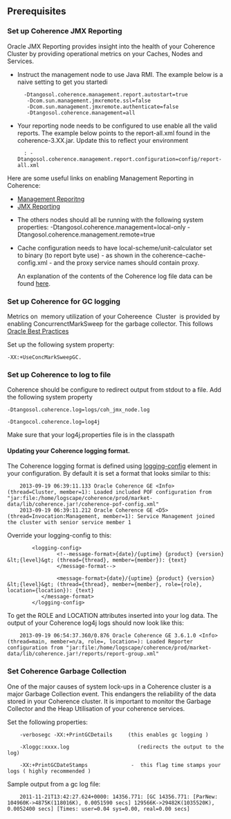 ## Prerequisites

### Set up Coherence JMX Reporting 

Oracle JMX Reporting provides insight into the health of your Coherence Cluster by providing operational metrics on your Caches, Nodes and Services. 

+ Instruct the management node to use Java RMI. The example below is a naive setting to get you startedi

		-Dtangosol.coherence.management.report.autostart=true
		 -Dcom.sun.management.jmxremote.ssl=false
		 -Dcom.sun.management.jmxremote.authenticate=false
		 -Dtangosol.coherence.management=all

+ Your reporting node needs to be configured to use enable all the valid reports. The example below points to the report-all.xml found in the coherence-3.XX.jar. Update this to reflect your environment

		: -Dtangosol.coherence.management.report.configuration=config/report-all.xml

Here are some useful links on enabling Management Reporting in Coherence:

   - [Management Reporitng](http://docs.oracle.com/cd/E18686_01/coh.37/e18682/intro.htm#CEGGICFE)
   - [JMX Reporting](http://docs.oracle.com/cd/E18686_01/coh.37/e18682/reporter.htm#CHDECBIE)

+ The others nodes should all be running with the following system properties: -Dtangosol.coherence.management=local-only -Dtangosol.coherence.management.remote=true
 
+ Cache configuration needs to have local-scheme/unit-calculator set to binary (to report byte use) - as shown in the coherence-cache-config.xml - and the proxy service names should contain proxy.

	An explanation of the contents of the Coherence log file data can be found [here](http://coherence.oracle.com/display/COH35UG/Analyzing+Reporter+Content).


### Set up Coherence for GC logging

Metrics on  memory utilization of your Cohereence  Cluster  is provided by enabling ConcurrenctMarkSweep for the garbage collector. This follows [Oracle Best Practices](http://coherence.oracle.com/display/COH35UG/Best+Practices#BestPractices-HeapSizeConsiderations)

Set up the following system property:

	-XX:+UseConcMarkSweepGC.

### Set up Coherence to log to file 

Coherence should be configure to redirect output from stdout to a file. Add the following system property

	-Dtangosol.coherence.log=logs/coh_jmx_node.log 

	-Dtangocol.coherence.log=log4j 

Make sure that your log4j.properties file is in the classpath

#### Updating your Coherence logging format. 

The Coherence logging format is defined using [logging-config](http://coherence.oracle.com/display/COH35UG/logging-config) element in your configuration. By default it is set a format that looks similar to this:

		2013-09-19 06:39:11.133 Oracle Coherence GE <Info> (thread=Cluster, member=1): Loaded included POF configuration from "jar:file:/home/logscape/coherence/prod/market-data/lib/coherence.jar!/coherence-pof-config.xml"
		2013-09-19 06:39:11.212 Oracle Coherence GE <D5> (thread=Invocation:Management, member=1): Service Management joined the cluster with senior service member 1

Override your logging-config to this:

	        <logging-config>
	                <!--message-format>{date}/{uptime} {product} {version} &lt;{level}&gt; (thread={thread}, member={member}): {text}
	                </message-format-->

	                <message-format>{date}/{uptime} {product} {version} &lt;{level}&gt; (thread={thread}, member={member}, role={role}, location={location}): {text}
	           </message-format>
	        </logging-config>

To get the ROLE and LOCATION attributes inserted into your log data. The output of your Coherence log4j logs should now look like this:


		2013-09-19 06:54:37.360/0.876 Oracle Coherence GE 3.6.1.0 <Info> (thread=main, member=n/a, role=, location=): Loaded Reporter configuration from "jar:file:/home/logscape/coherence/prod/market-data/lib/coherence.jar!/reports/report-group.xml"

### Set Coherence Garbage Collection

One of the major causes of system lock-ups in a Coherence cluster is a major Garbage Collection event. This endangers the 
reliability of the data stored in your Coherence cluster. It is important to monitor the Garbage Collector and the Heap Utilisation of your 
coherence services.

Set the following properties:

		-verbosegc -XX:+PrintGCDetails     (this enables gc logging )

		-Xloggc:xxxx.log                      (redirects the output to the log)

		-XX:+PrintGCDateStamps              -  this flag time stamps your logs ( highly recommended )

Sample output from a gc log file:

		2011-11-21T13:42:27.624+0000: 14356.771: [GC 14356.771: [ParNew: 104960K->4875K(118016K), 0.0051590 secs] 129566K->29482K(1035520K), 0.0052400 secs] [Times: user=0.04 sys=0.00, real=0.00 secs]

